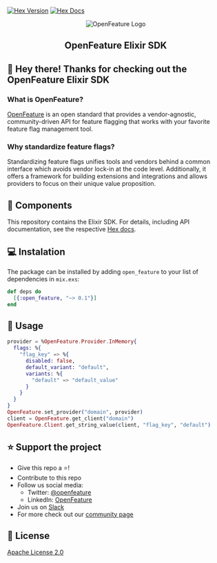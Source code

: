 [![Hex Version](https://img.shields.io/hexpm/v/open_feature.svg)](https://hex.pm/packages/open_feature) [![Hex Docs](https://img.shields.io/badge/docs-hexpm-blue.svg)](https://hexdocs.pm/open_feature/)

<!-- markdownlint-disable MD033 -->
<p align="center">
  <picture>
    <source media="(prefers-color-scheme: dark)" srcset="https://raw.githubusercontent.com/open-feature/community/0e23508c163a6a1ac8c0ced3e4bd78faafe627c7/assets/logo/horizontal/white/openfeature-horizontal-white.svg">
    <img align="center" alt="OpenFeature Logo" src="https://raw.githubusercontent.com/open-feature/community/0e23508c163a6a1ac8c0ced3e4bd78faafe627c7/assets/logo/horizontal/black/openfeature-horizontal-black.svg" />
  </picture>
</p>

<h2 align="center">OpenFeature Elixir SDK</h2>

## 👋 Hey there! Thanks for checking out the OpenFeature Elixir SDK

### What is OpenFeature?

[OpenFeature][openfeature-website] is an open standard that provides a vendor-agnostic, community-driven API for feature flagging that works with your favorite feature flag management tool.

### Why standardize feature flags?

Standardizing feature flags unifies tools and vendors behind a common interface which avoids vendor lock-in at the code level. Additionally, it offers a framework for building extensions and integrations and allows providers to focus on their unique value proposition.

## 🔧 Components

This repository contains the Elixir SDK.
For details, including API documentation, see the respective [Hex docs](https://hexdocs.pm/open_feature/).

## 💻 Instalation

The package can be installed by adding `open_feature` to your list of dependencies
in `mix.exs`:

```elixir
def deps do
  [{:open_feature, "~> 0.1"}]
end
```

## 📓 Usage

``` elixir
provider = %OpenFeature.Provider.InMemory{
  flags: %{
    "flag_key" => %{
      disabled: false,
      default_variant: "default",
      variants: %{
        "default" => "default_value"
      }
    }
  }
}
OpenFeature.set_provider("domain", provider)
client = OpenFeature.get_client("domain")
OpenFeature.Client.get_string_value(client, "flag_key", "default")
```

## ⭐️ Support the project

- Give this repo a ⭐️!
- Contribute to this repo
- Follow us social media:
  - Twitter: [@openfeature](https://twitter.com/openfeature)
  - LinkedIn: [OpenFeature](https://www.linkedin.com/company/openfeature/)
- Join us on [Slack](https://cloud-native.slack.com/archives/C0344AANLA1)
- For more check out our [community page](https://openfeature.dev/community/)

## 📜 License

[Apache License 2.0](LICENSE)

[openfeature-website]: https://openfeature.dev

